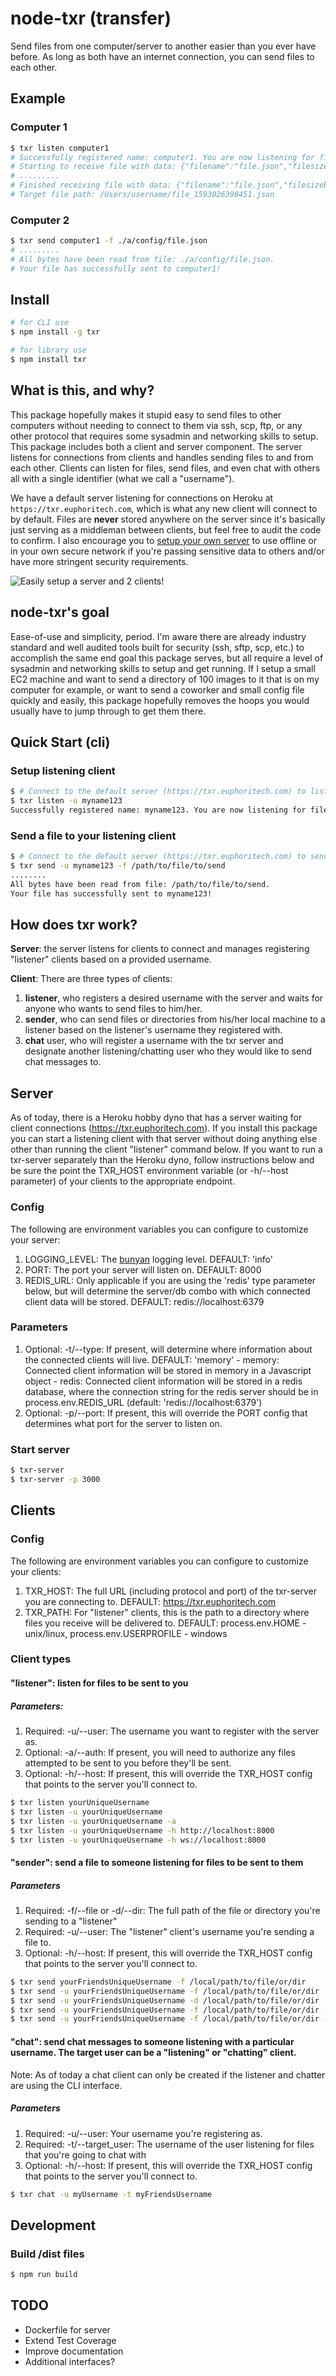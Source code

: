 # node-txr (transfer)

Send files from one computer/server to another easier than you ever have before. As long as both have an internet connection, you can send files to each other.

## Example

### Computer 1

```sh
$ txr listen computer1
# Successfully registered name: computer1. You are now listening for files.
# Starting to receive file with data: {"filename":"file.json","filesizebytes":2048}
# .........
# Finished receiving file with data: {"filename":"file.json","filesizebytes":2048}
# Target file path: /Users/username/file_1593026398451.json
```

### Computer 2

```sh
$ txr send computer1 -f ./a/config/file.json
# .........
# All bytes have been read from file: ./a/config/file.json.
# Your file has successfully sent to computer1!
```

## Install

```bash
# for CLI use
$ npm install -g txr

# for library use
$ npm install txr
```

## What is this, and why?

This package hopefully makes it stupid easy to send files to other computers without needing to connect to them via ssh, scp, ftp, or any other protocol that requires some sysadmin and networking skills to setup. This package includes both a client and server component. The server listens for connections from clients and handles sending files to and from each other. Clients can listen for files, send files, and even chat with others all with a single identifier (what we call a "username").

We have a default server listening for connections on Heroku at `https://txr.euphoritech.com`, which is what any new client will connect to by default. Files are **never** stored anywhere on the server since it's basically just serving as a middleman between clients, but feel free to audit the code to confirm. I also encourage you to [setup your own server](#server) to use offline or in your own secure network if you're passing sensitive data to others and/or have more stringent security requirements.

![Easily setup a server and 2 clients!](https://user-images.githubusercontent.com/13718950/32149608-89e29732-bcdd-11e7-96cf-ee9fbb1aeca8.gif)

## node-txr's goal

Ease-of-use and simplicity, period. I'm aware there are already industry standard and well audited tools built for security (ssh, sftp, scp, etc.) to accomplish the same end goal this package serves, but all require a level of sysadmin and networking skills to setup and get running. If I setup a small EC2 machine and want to send a directory of 100 images to it that is on my computer for example, or want to send a coworker and small config file quickly and easily, this package hopefully removes the hoops you would usually have to jump through to get them there.

## Quick Start (cli)

### Setup listening client

```bash
$ # Connect to the default server (https://txr.euphoritech.com) to listen for files sent to your username
$ txr listen -u myname123
Successfully registered name: myname123. You are now listening for files.
```

### Send a file to your listening client

```bash
$ # Connect to the default server (https://txr.euphoritech.com) to send the specified file to your listening client
$ txr send -u myname123 -f /path/to/file/to/send
........
All bytes have been read from file: /path/to/file/to/send.
Your file has successfully sent to myname123!
```

## How does txr work?

**Server**: the server listens for clients to connect and manages registering
"listener" clients based on a provided username.

**Client**: There are three types of clients:

1. **listener**, who registers a desired username with the server and waits
   for anyone who wants to send files to him/her.
2. **sender**, who can send files or directories from his/her local machine
   to a listener based on the listener's username they registered with.
3. **chat** user, who will register a username with the txr server and
   designate another listening/chatting user who they would like to send chat messages to.

## Server

As of today, there is a Heroku hobby dyno that has a server waiting for
client connections (https://txr.euphoritech.com). If you install this
package you can start a listening client with that server without doing
anything else other than running the client "listener" command below.
If you want to run a txr-server separately than the Heroku dyno,
follow instructions below and be sure the point the TXR_HOST environment
variable (or -h/--host parameter) of your clients to the appropriate endpoint.

### Config

The following are environment variables you can configure to
customize your server:

1. LOGGING_LEVEL: The [bunyan](https://github.com/trentm/node-bunyan) logging level. DEFAULT: 'info'
2. PORT: The port your server will listen on. DEFAULT: 8000
3. REDIS_URL: Only applicable if you are using the 'redis' type parameter below, but will
   determine the server/db combo with which connected client data will be stored.
   DEFAULT: redis://localhost:6379

### Parameters

1. Optional: -t/--type: If present, will determine where information about the connected
   clients will live. DEFAULT: 'memory' - memory: Connected client information will be stored in memory in a Javascript object - redis: Connected client information will be stored in a redis database, where the
   connection string for the redis server should be in process.env.REDIS_URL (default: 'redis://localhost:6379')
2. Optional: -p/--port: If present, this will override the PORT config
   that determines what port for the server to listen on.

### Start server

```bash
$ txr-server
$ txr-server -p 3000
```

## Clients

### Config

The following are environment variables you can configure to
customize your clients:

1. TXR_HOST: The full URL (including protocol and port) of the txr-server
   you are connecting to. DEFAULT: https://txr.euphoritech.com
2. TXR_PATH: For "listener" clients, this is the path to a directory
   where files you receive will be delivered to.
   DEFAULT: process.env.HOME - unix/linux, process.env.USERPROFILE - windows

### Client types

#### "listener": listen for files to be sent to you

##### Parameters:

1. Required: -u/--user: The username you want to register with the server as.
2. Optional: -a/--auth: If present, you will need to authorize any files
   attempted to be sent to you before they'll be sent.
3. Optional: -h/--host: If present, this will override the TXR_HOST config
   that points to the server you'll connect to.

```bash
$ txr listen yourUniqueUsername
$ txr listen -u yourUniqueUsername
$ txr listen -u yourUniqueUsername -a
$ txr listen -u yourUniqueUsername -h http://localhost:8000
$ txr listen -u yourUniqueUsername -h ws://localhost:8000
```

#### "sender": send a file to someone listening for files to be sent to them

##### Parameters

1. Required: -f/--file or -d/--dir: The full path of the file or directory you're sending to a "listener"
2. Required: -u/--user: The "listener" client's username you're sending a file to.
3. Optional: -h/--host: If present, this will override the TXR_HOST config
   that points to the server you'll connect to.

```bash
$ txr send yourFriendsUniqueUsername -f /local/path/to/file/or/dir
$ txr send -u yourFriendsUniqueUsername -f /local/path/to/file/or/dir
$ txr send -u yourFriendsUniqueUsername -d /local/path/to/file/or/dir
$ txr send -u yourFriendsUniqueUsername -f /local/path/to/file/or/dir -h http://localhost:8000
$ txr send -u yourFriendsUniqueUsername -f /local/path/to/file/or/dir -h ws://localhost:8000
```

#### "chat": send chat messages to someone listening with a particular username. The target user can be a "listening" or "chatting" client.

Note: As of today a chat client can only be created if the listener and chatter
are using the CLI interface.

##### Parameters

1. Required: -u/--user: Your username you're registering as.
2. Required: -t/--target_user: The username of the user listening for files that you're going to chat with
3. Optional: -h/--host: If present, this will override the TXR_HOST config
   that points to the server you'll connect to.

```bash
$ txr chat -u myUsername -t myFriendsUsername
```

## Development

### Build /dist files

```bash
$ npm run build
```

## TODO

- Dockerfile for server
- Extend Test Coverage
- Improve documentation
- Additional interfaces?
